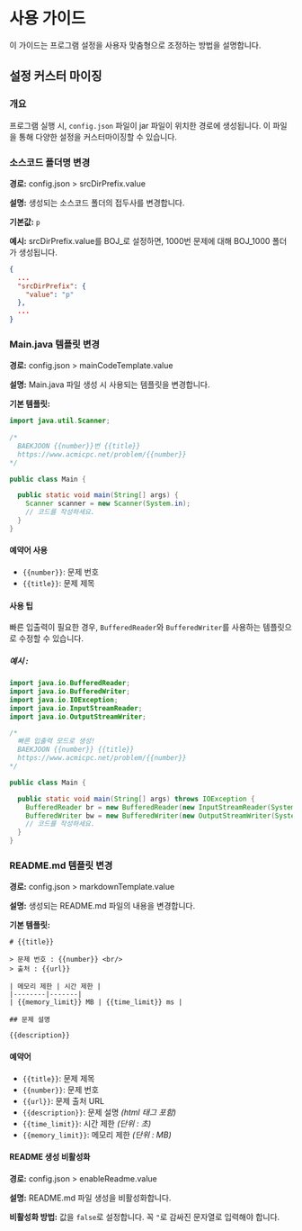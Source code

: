 # 사용 가이드

이 가이드는 프로그램 설정을 사용자 맞춤형으로 조정하는 방법을 설명합니다.

## 설정 커스터 마이징

### 개요

프로그램 실행 시, `config.json` 파일이 jar 파일이 위치한 경로에 생성됩니다. 이 파일을 통해 다양한 설정을 커스터마이징할 수 있습니다.

### 소스코드 폴더명 변경

**경로:** config.json > srcDirPrefix.value

**설명:** 생성되는 소스코드 폴더의 접두사를 변경합니다.

**기본값:** `p`

**예시:** srcDirPrefix.value를 BOJ_로 설정하면, 1000번 문제에 대해 BOJ_1000 폴더가 생성됩니다.

```json
{
  ...
  "srcDirPrefix": {
    "value": "p"
  },
  ...
}
```

### Main.java 템플릿 변경

**경로:** config.json > mainCodeTemplate.value

**설명:** Main.java 파일 생성 시 사용되는 템플릿을 변경합니다.

**기본 템플릿:**

```java
import java.util.Scanner;
    
/*
  BAEKJOON {{number}}번 {{title}}
  https://www.acmicpc.net/problem/{{number}}
*/

public class Main {

  public static void main(String[] args) {
    Scanner scanner = new Scanner(System.in);
    // 코드를 작성하세요.
  }
}
```

#### 예약어 사용

- `{{number}}`: 문제 번호
- `{{title}}`: 문제 제목

#### 사용 팁

빠른 입출력이 필요한 경우, `BufferedReader`와 `BufferedWriter`를 사용하는 템플릿으로 수정할 수 있습니다.

##### 예시 :

```java
import java.io.BufferedReader;
import java.io.BufferedWriter;
import java.io.IOException;
import java.io.InputStreamReader;
import java.io.OutputStreamWriter;

/*
  빠른 입출력 모드로 생성!
  BAEKJOON {{number}} {{title}}
  https://www.acmicpc.net/problem/{{number}}
*/

public class Main {

  public static void main(String[] args) throws IOException {
    BufferedReader br = new BufferedReader(new InputStreamReader(System.in));
    BufferedWriter bw = new BufferedWriter(new OutputStreamWriter(System.out));
    // 코드를 작성하세요.
  }
}
```

### README.md 템플릿 변경

**경로:** config.json > markdownTemplate.value

**설명:** 생성되는 README.md 파일의 내용을 변경합니다.

**기본 템플릿:**

```
# {{title}}

> 문제 번호 : {{number}} <br/>
> 출처 : {{url}}

| 메모리 제한 | 시간 제한 |
|--------|-------|
| {{memory_limit}} MB | {{time_limit}} ms |

## 문제 설명

{{description}}
```

#### 예약어

- `{{title}}`: 문제 제목
- `{{number}}`: 문제 번호
- `{{url}}`: 문제 출처 URL
- `{{description}}`: 문제 설명 *(html 태그 포함)*
- `{{time_limit}}`: 시간 제한 *(단위 : 초)*
- `{{memory_limit}}`: 메모리 제한 *(단위 : MB)*

#### README 생성 비활성화

**경로:** config.json > enableReadme.value

**설명:** README.md 파일 생성을 비활성화합니다.

**비활성화 방법:** 값을 `false`로 설정합니다. 꼭 `"`로 감싸진 문자열로 입력해야 합니다.  
